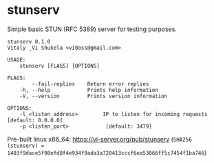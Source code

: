 # stunserv

Simple basic STUN (RFC 5389) server for testing purposes.

```
stunserv 0.1.0
Vitaly _Vi Shukela <vi0oss@gmail.com>

USAGE:
    stunserv [FLAGS] [OPTIONS]

FLAGS:
        --fail-replies    Return error replies
    -h, --help            Prints help information
    -V, --version         Prints version information

OPTIONS:
    -l <listen_address>        IP to listen for incoming requests [default: 0.0.0.0]
    -p <listen_port>            [default: 3479]
```

Pre-built linux x86_64: https://vi-server.org/pub/stunserv  (`SHA256 (stunserv) = 1403f9dace5f98efd8f4e934f9ada3a720413cccf6ea53066ff5c7454f1ba746`)
